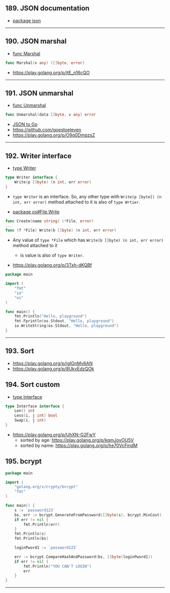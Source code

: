 ## 189. JSON documentation

* [package json](https://pkg.go.dev/encoding/json?utm_source=godoc)

***

## 190. JSON marshal

* [func Marshal](https://pkg.go.dev/encoding/json#Marshal)

```go
func Marshal(v any) ([]byte, error)
```
    
* https://play.golang.org/p/jtE_n16cQO

***

## 191. JSON unmarshal

* [func Unmarshal](https://pkg.go.dev/encoding/json#Unmarshal)
```go
func Unmarshal(data []byte, v any) error
```

* [JSON to Go](https://mholt.github.io/json-to-go/)
* https://github.com/goestoeleven
* https://play.golang.org/p/O9q0DmpzsZ

***

## 192. Writer interface

* [type Writer](https://pkg.go.dev/io#Writer)
```go
type Writer interface {
    Write(p []byte) (n int, err error)
}
```

* `type Writer` is an interface. So, any other type with `Write(p [byte]) (n int, err error)` method attached to it is also of `type Wrtier`.

* [package os#File.Write](https://pkg.go.dev/os#File.Write)

```go
func Create(name string) (*File, error)
...
func (f *File) Write(b []byte) (n int, err error)
```
* Any value of `type *File` which has `Write(b []byte) (n int, err error)` method attached to it
    * is value is also of `type Writer`.

* https://play.golang.org/p/3Txh-dKQBf

```go
package main

import (
	"fmt"
	"io"
	"os"
)

func main() {
	fmt.Println("Hello, playground")
	fmt.Fprintln(os.Stdout, "Hello, playground")
	io.WriteString(os.Stdout, "Hello, playground")
}
```

***

## 193. Sort
 
* https://play.golang.org/p/igIGnMv6AN
* https://play.golang.org/p/8UkvEdzQOk

## 194. Sort custom

* [type Interface](https://pkg.go.dev/sort#Interface)

```go
type Interface interface {
    Len() int
	Less(i, j int) bool
	Swap(i, j int)
}
```

* https://play.golang.org/p/UhXN-G2FwY
    * sorted by age: https://play.golang.org/p/kqmJovOU5V
    * sorted by name: https://play.golang.org/p/he70VcFmdM

## 195. bcrypt

```go
package main

import (
    "golang.org/x/crypty/bcrypt"
    "fmt"
)

func main() {
    s := `password123`
    bs, err := bcrypt.GenerateFromPassword([]byte(s), bcrypt.MinCost)
    if err != nil {
        fmt.Println(err)
    }
    fmt.Println(s)
    fmt.Println(bs)

    loginPword1 := `password123`

    err := bcrypt.CompareHashAndPassword(bs, []byte(loginPword1))
    if err != nil {
        fmt.Println("YOU CAN'T LOGIN")
        err
    }
}
```

***
